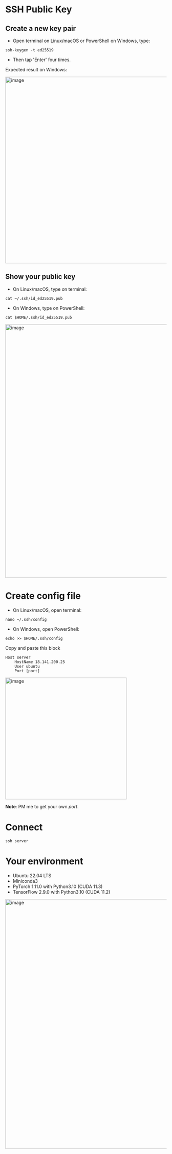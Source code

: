 # SSH Public Key

## Create a new key pair
* Open terminal on Linux/macOS or PowerShell on Windows, type:
```
ssh-keygen -t ed25519
```
* Then tap 'Enter' four times.

Expected result on Windows:

<img width="581" alt="image" src="https://user-images.githubusercontent.com/22287261/173214087-57db2dd9-59f6-45fc-824a-db565c1eeec8.png">


## Show your public key
* On Linux/macOS, type on terminal:
```
cat ~/.ssh/id_ed25519.pub
```

* On Windows, type on PowerShell:
```
cat $HOME/.ssh/id_ed25519.pub
```
<img width="790" alt="image" src="https://user-images.githubusercontent.com/22287261/173214118-26bde204-f48b-4cc4-8928-0f5ba25bcd7d.png">

# Create config file
* On Linux/macOS, open terminal:
```
nano ~/.ssh/config
```
* On Windows, open PowerShell:
```
echo >> $HOME/.ssh/config
```

Copy and paste this block
```
Host server
    HostName 18.141.200.25
    User ubuntu
    Port [port]
```
<img width="379" alt="image" src="https://user-images.githubusercontent.com/22287261/173214236-afab63a4-b14c-4e1f-a1a7-8948d417e0f8.png">

**Note**: PM me to get your own *port*.

# Connect
```
ssh server
```

# Your environment
* Ubuntu 22.04 LTS
* Miniconda3
* PyTorch 1.11.0 with Python3.10 (CUDA 11.3)
* TensorFlow 2.9.0 with Python3.10 (CUDA 11.2)

<img width="778" alt="image" src="https://user-images.githubusercontent.com/22287261/182228503-99648330-4c3a-45f2-8ee3-ef7b484ff3e7.png">

